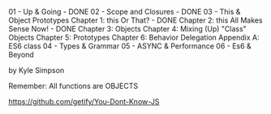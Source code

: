 
 01 - Up & Going - DONE
 02 - Scope and Closures - DONE
 03 - This & Object Prototypes
		Chapter 1: this Or That? - DONE
		Chapter 2: this All Makes Sense Now! - DONE
		Chapter 3: Objects
		Chapter 4: Mixing (Up) "Class" Objects
		Chapter 5: Prototypes
		Chapter 6: Behavior Delegation
		Appendix A: ES6 class
 04 - Types & Grammar
 05 - ASYNC & Performance 
 06 - Es6 & Beyond

by Kyle Simpson 

Remember: All functions are OBJECTS

https://github.com/getify/You-Dont-Know-JS
